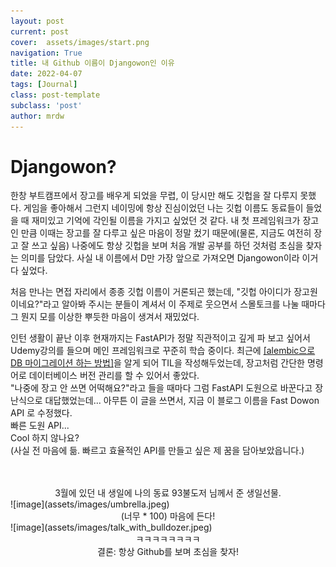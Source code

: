 ```yaml
---
layout: post
current: post
cover:  assets/images/start.png
navigation: True
title: 내 Github 이름이 Djangowon인 이유
date: 2022-04-07
tags: [Journal]
class: post-template
subclass: 'post'
author: mrdw
---
```

# Djangowon?
한창 부트캠프에서 장고를 배우게 되었을 무렵, 이 당시만 해도 깃헙을 잘 다루지 못했다. 
게임을 좋아해서 그런지 네이밍에 항상 진심이었던 나는 깃헙 이름도 동료들이 들었을 때 재미있고 기억에 각인될 이름을 가지고 싶었던 것 같다.
내 첫 프레임워크가 장고인 만큼 이때는 장고를 잘 다루고 싶은 마음이 정말 컸기 때문에(물론, 지금도 여전히 장고 잘 쓰고 싶음)   나중에도 항상 깃헙을 보며 처음 개발 공부를 하던 것처럼 초심을 찾자는 의미를 담았다.
사실 내 이름에서 D만 가장 앞으로 가져오면 Djangowon이라 이거다 싶었다. 

처음 만나는 면접 자리에서 종종 깃헙 이름이 거론되곤 했는데, "깃헙 아이디가 장고원이네요?"라고 알아봐 주시는 분들이 계셔서 이 주제로 웃으면서 스몰토크를 나눌 때마다 그 뭔지 모를 이상한 뿌듯한 마음이 생겨서 재밌었다.


인턴 생활이 끝난 이후 현재까지는 FastAPI가 정말 직관적이고 깊게 파 보고 싶어서 Udemy강의를 들으며 메인 프레임워크로 꾸준히 학습 중이다.
최근에 [[alembic으로 DB 마이그레이션 하는 방법]](https://github.com/Djangowon/TIL/blob/main/FastAPI/%5BFastAPI%5D%20Use%20alembic%20with%20existing%20database.md/)을 알게 되어 TIL을 작성해두었는데, 장고처럼 간단한 명령어로 데이터베이스 버전 관리를 할 수 있어서 좋았다.  
"나중에 장고 안 쓰면 어떡해요?"라고 들을 때마다 그럼 FastAPI 도원으로 바꾼다고 장난식으로 대답했었는데... 아무튼 이 글을 쓰면서, 지금 이 블로그 이름을 Fast Dowon API 로 수정했다.  
빠른 도원 API...  
Cool 하지 않나요?  
(사실 전 마음에 듦. 빠르고 효율적인 API를 만들고 싶은 제 꿈을 담아보았읍니다.)  

<br/>

<br/>
<center>3월에 있던 내 생일에 나의 동료 93불도저 님께서 준 생일선물.</center>
![image](assets/images/umbrella.jpeg)
<center>(너무 * 100) 마음에 든다!</center>
![image](assets/images/talk_with_bulldozer.jpeg)
<center>ㅋㅋㅋㅋㅋㅋㅋㅋ<br/>결론: 항상 Github를 보며 초심을 찾자!</center>

  
<br/>

